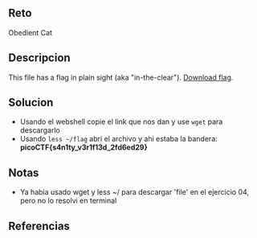 ## Reto
Obedient Cat

## Descripcion
This file has a flag in plain sight (aka "in-the-clear"). [Download flag](https://mercury.picoctf.net/static/0e428b2db9788d31189329bed089ce98/flag).

## Solucion
- Usando el webshell copie el link que nos dan y use `wget` para descargarlo
- Usando `less ~/flag` abri el archivo y ahi estaba la bandera: **picoCTF{s4n1ty_v3r1f13d_2fd6ed29}**

## Notas
- Ya habia usado wget y less ~/  para descargar 'file' en el ejercicio 04, pero no lo resolvi en terminal
## Referencias